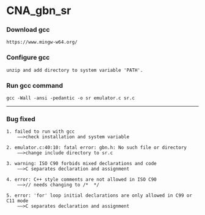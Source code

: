 # CNA_gbn_sr

### Download gcc
    https://www.mingw-w64.org/
### Configure gcc
    unzip and add directory to system variable 'PATH'.

### Run gcc command
    gcc -Wall -ansi -pedantic -o sr emulator.c sr.c

---

### Bug fixed
    1. failed to run with gcc
        ——>check installation and system variable

    2. emulator.c:40:10: fatal error: gbn.h: No such file or directory
        ——>change include directory to sr.c

    3. warning: ISO C90 forbids mixed declarations and code
        ——>C separates declaration and assignment

    4. error: C++ style comments are not allowed in ISO C90
        ——>// needs changing to /*  */

    5. error: 'for' loop initial declarations are only allowed in C99 or C11 mode
        ——>C separates declaration and assignment
